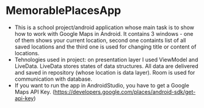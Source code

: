 # MemorablePlacesApp
- This is a school project/android application whose main task is to show how to work with Google Maps in Android. It contains 3 windows - one of them shows your current location, second one containts list of all saved locations and the third one is used for changing title or content of locations.
- Tehnologies used in project: on presentation layer I used ViewModel and LiveData. LiveData stores states of data structures. All data are delivered and saved in repository (whose
location is data layer). Room is used for communication with database.
- If you want to run the app in AndroidStudio, you have to get a Google Maps API Key. (https://developers.google.com/places/android-sdk/get-api-key)
